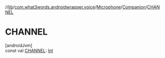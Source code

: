 //[lib](../../../../index.md)/[com.what3words.androidwrapper.voice](../../index.md)/[Microphone](../index.md)/[Companion](index.md)/[CHANNEL](-c-h-a-n-n-e-l.md)

# CHANNEL

[androidJvm]\
const val [CHANNEL](-c-h-a-n-n-e-l.md): [Int](https://kotlinlang.org/api/latest/jvm/stdlib/kotlin/-int/index.html)
